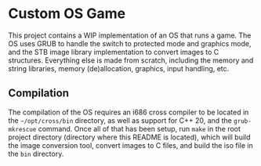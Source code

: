 # Custom OS Game

This project contains a WIP implementation of an OS that runs a game. The OS uses GRUB to handle the switch to protected mode and graphics mode, and the STB image library implementation to convert images to C structures. Everything else is made from scratch, including the memory and string libraries, memory (de)allocation, graphics, input handling, etc. 

## Compilation

The compilation of the OS requires an i686 cross compiler to be located in the `~/opt/cross/bin` directory, as well as support for C++ 20, and the `grub-mkrescue` command. Once all of that has been setup, run `make` in the root project directory (directory where this README is located), which will build the image conversion tool, convert images to C files, and build the iso file in the `bin` directory.